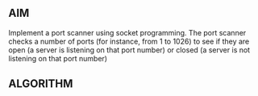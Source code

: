 ## AIM
Implement a port scanner using socket programming. The port scanner checks a number of ports (for instance, from 1 to 1026) to see if they are open (a server is listening on that port number) or closed (a server is not listening on that port number)

## ALGORITHM
